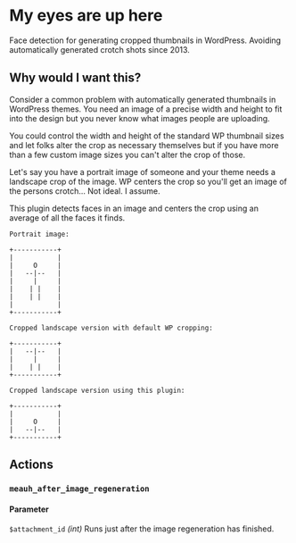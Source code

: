 My eyes are up here
===================

Face detection for generating cropped thumbnails in WordPress. Avoiding automatically generated crotch shots since 2013.

## Why would I want this?

Consider a common problem with automatically generated thumbnails in WordPress themes. You need an image of a precise width and height to fit into the design but you never know what images people are uploading.

You could control the width and height of the standard WP thumbnail sizes and let folks alter the crop as necessary themselves but if you have more than a few custom image sizes you can't alter the crop of those.

Let's say you have a portrait image of someone and your theme needs a landscape crop of the image. WP centers the crop so you'll get an image of the persons crotch... Not ideal. I assume.

This plugin detects faces in an image and centers the crop using an average of all the faces it finds.

```
Portrait image:

+-----------+
|           |
|     O     |
|   --|--   |
|     |     |
|    | |    |
|    | |    |
|           |
+-----------+

Cropped landscape version with default WP cropping:

+-----------+
|   --|--   |
|     |     |
|    | |    |
+-----------+

Cropped landscape version using this plugin:

+-----------+
|           |
|     O     |
|   --|--   |
+-----------+
```

## Actions

### `meauh_after_image_regeneration`
#### Parameter
`$attachment_id` *(int)* Runs just after the image regeneration has finished.